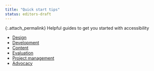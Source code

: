 ```yaml
---
title: "Quick start tips"
status: editors-draft
---
```


{:.attach_permalink}
Helpful guides to get you started with accessibility

* [Design](quickstart/design.html)
* [Development](quickstart/development.html)
* [Content](quickstart/content.html)
* [Evaluation](quickstart/evaluation.html)
* [Project management](quickstart/project_management.html)
* [Advocacy](quickstart/advocacy.html)